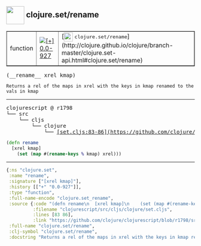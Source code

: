 ## <img width="48px" valign="middle" src="http://i.imgur.com/Hi20huC.png"> clojure.set/rename

 <table border="1">
<tr>
<td>function</td>
<td><a href="https://github.com/cljsinfo/api-refs/tree/0.0-927"><img valign="middle" alt="[+] 0.0-927" src="https://img.shields.io/badge/+-0.0--927-lightgrey.svg"></a> </td>
<td>
[<img height="24px" valign="middle" src="http://i.imgur.com/1GjPKvB.png"> <samp>clojure.set/rename</samp>](http://clojure.github.io/clojure/branch-master/clojure.set-api.html#clojure.set/rename)
</td>
</tr>
</table>

 <samp>
(__rename__ xrel kmap)<br>
</samp>

```
Returns a rel of the maps in xrel with the keys in kmap renamed to the vals in kmap
```

---

 <pre>
clojurescript @ r1798
└── src
    └── cljs
        └── clojure
            └── <ins>[set.cljs:83-86](https://github.com/clojure/clojurescript/blob/r1798/src/cljs/clojure/set.cljs#L83-L86)</ins>
</pre>

```clj
(defn rename
  [xrel kmap]
    (set (map #(rename-keys % kmap) xrel)))
```


---

```clj
{:ns "clojure.set",
 :name "rename",
 :signature ["[xrel kmap]"],
 :history [["+" "0.0-927"]],
 :type "function",
 :full-name-encode "clojure.set_rename",
 :source {:code "(defn rename\n  [xrel kmap]\n    (set (map #(rename-keys % kmap) xrel)))",
          :filename "clojurescript/src/cljs/clojure/set.cljs",
          :lines [83 86],
          :link "https://github.com/clojure/clojurescript/blob/r1798/src/cljs/clojure/set.cljs#L83-L86"},
 :full-name "clojure.set/rename",
 :clj-symbol "clojure.set/rename",
 :docstring "Returns a rel of the maps in xrel with the keys in kmap renamed to the vals in kmap"}

```
